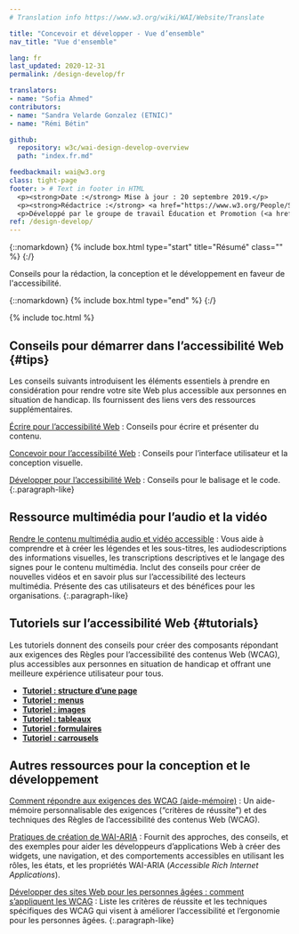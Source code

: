 ```yaml
---
# Translation info https://www.w3.org/wiki/WAI/Website/Translate

title: "Concevoir et développer - Vue d’ensemble"
nav_title: "Vue d'ensemble"

lang: fr
last_updated: 2020-12-31
permalink: /design-develop/fr

translators:
- name: "Sofia Ahmed"
contributors:
- name: "Sandra Velarde Gonzalez (ETNIC)"
- name: "Rémi Bétin"

github:
  repository: w3c/wai-design-develop-overview
  path: "index.fr.md"

feedbackmail: wai@w3.org
class: tight-page
footer: > # Text in footer in HTML
  <p><strong>Date :</strong> Mise à jour : 20 septembre 2019.</p>
  <p><strong>Rédactrice :</strong> <a href="https://www.w3.org/People/Shawn/">Shawn Lawton Henry</a>.</p>
  <p>Développé par le groupe de travail Éducation et Promotion (<a href="http://www.w3.org/WAI/EO/">EOWG</a>).</p>
ref: /design-develop/
---
```


{::nomarkdown}
{% include box.html type="start" title="Résumé" class="" %}
{:/}

Conseils pour la rédaction, la conception et le développement en faveur de l'accessibilité.

{::nomarkdown}
{% include box.html type="end" %}
{:/}


{% include toc.html %}

## Conseils pour démarrer dans l’accessibilité Web {#tips}

Les conseils suivants introduisent les éléments essentiels à prendre en considération pour rendre votre site Web plus accessible aux personnes en situation de handicap. Ils fournissent des liens vers des ressources supplémentaires.

[Écrire pour l’accessibilité Web](/tips/writing/)
: Conseils pour écrire et présenter du contenu.

[Concevoir pour l’accessibilité Web](/tips/designing/)
: Conseils pour l’interface utilisateur et la conception visuelle.

[Développer pour l’accessibilité Web](/tips/developing/)
: Conseils pour le balisage et le code.
{:.paragraph-like}

## Ressource multimédia pour l’audio et la vidéo

[Rendre le contenu multimédia audio et vidéo accessible](https://www.w3.org/WAI/media/av/)
: Vous aide à comprendre et à créer les légendes et les sous-titres, les audiodescriptions des informations visuelles, les transcriptions descriptives et le langage des signes pour le contenu multimédia. Inclut des conseils pour créer de nouvelles vidéos et en savoir plus sur l’accessibilité des lecteurs multimédia. Présente des cas utilisateurs et des bénéfices pour les organisations.
{:.paragraph-like}

## Tutoriels sur l’accessibilité Web {#tutorials}

Les tutoriels donnent des conseils pour créer des composants répondant aux exigences des Règles pour l’accessibilité des contenus Web (WCAG), plus accessibles aux personnes en situation de handicap et offrant une meilleure expérience utilisateur pour tous.

* **[Tutoriel : structure d’une page](https://www.w3.org/WAI/tutorials/page-structure/)**
* **[Tutoriel : menus](https://www.w3.org/WAI/tutorials/menus/)**
* **[Tutoriel : images](https://www.w3.org/WAI/tutorials/images/)**
* **[Tutoriel : tableaux](https://www.w3.org/WAI/tutorials/tables/)**
* **[Tutoriel : formulaires](https://www.w3.org/WAI/tutorials/forms/)**
* **[Tutoriel : carrousels](https://www.w3.org/WAI/tutorials/carousels/)**

## Autres ressources pour la conception et le développement

[Comment répondre aux exigences des WCAG (aide-mémoire)](https://www.w3.org/WAI/WCAG21/quickref/)
: Un aide-mémoire personnalisable des exigences (“critères de réussite”) et des techniques des Règles de l’accessibilité des contenus Web (WCAG).

[Pratiques de création de WAI-ARIA](https://www.w3.org/TR/wai-aria-practices/)
: Fournit des approches, des conseils, et des exemples pour aider les développeurs d’applications Web à créer des widgets, une navigation, et des comportements accessibles en utilisant les rôles, les états, et les propriétés WAI-ARIA (<i>Accessible Rich Internet Applications</i>).

[Développer des sites Web pour les personnes âgées : comment s’appliquent les WCAG](https://www.w3.org/WAI/older-users/developing/)
: Liste les critères de réussite et les techniques spécifiques des WCAG qui visent à améliorer l’accessibilité et l’ergonomie pour les personnes âgées.
{:.paragraph-like}
